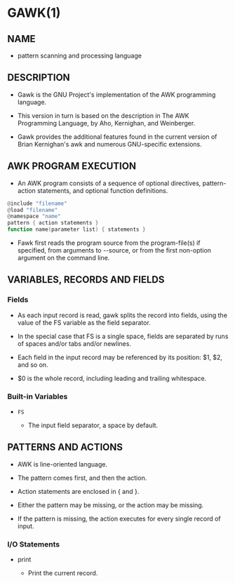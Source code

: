 # GAWK(1)

## NAME

- pattern scanning and processing language

## DESCRIPTION

- Gawk is the GNU Project's implementation of the AWK programming language.

- This version in turn is based on the description in The AWK Programming Language, by Aho, Kernighan, and Weinberger.

- Gawk provides the additional features found in the current version of Brian Kernighan's awk and numerous GNU-specific extensions.

## AWK PROGRAM EXECUTION

- An AWK program consists of a sequence of optional directives, pattern-action statements, and optional function definitions.

```awk
@include "filename"
@load "filename"
@namespace "name"
pattern { action statements }
function name(parameter list) { statements }
```

- Fawk first reads the program source from the program-file(s) if specified, from arguments to --source, or from the first non-option argument on the command line.

## VARIABLES, RECORDS AND FIELDS

### Fields

- As each input record is read, gawk splits the record into fields, using the value of the FS variable as the field separator.

- In the special case that FS is a single space, fields are separated by runs of spaces and/or tabs and/or newlines.

- Each field in the input record may be referenced by its position: $1, $2, and so on.

- $0 is the whole record, including leading and trailing whitespace.

### Built-in Variables

- `FS`

	- The input field separator, a space by default.

## PATTERNS AND ACTIONS

- AWK is line-oriented language.

- The pattern comes first, and then the action.

- Action statements are enclosed in { and }.

- Either the pattern may be missing, or the action may be missing.

- If the pattern is missing, the action executes for every single record of input.

### I/O Statements

- print

	- Print the current record.

